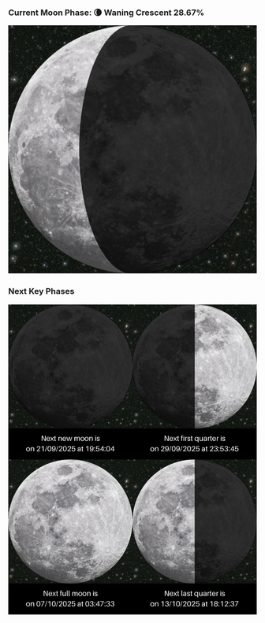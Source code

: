 ### Current Moon Phase: 🌘 Waning Crescent 28.67%
![Moon Phase](moonphase.png)
### Next Key Phases
![Gallery](gallery.png)